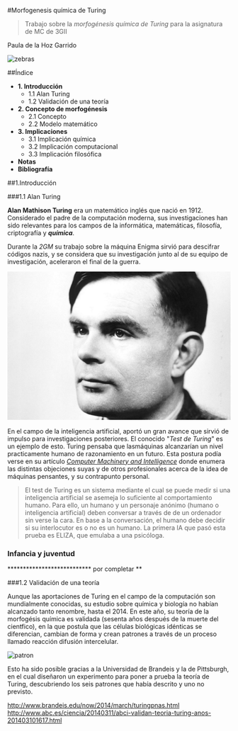 #Morfogenesis química de Turing
>Trabajo sobre la _morfogénesis química de Turing_ para la asignatura de MC de 3GII

Paula de la Hoz Garrido    

![zebras](https://tedideas.files.wordpress.com/2014/08/zebras_istock_000021650180_large.jpg?w=750)


##Índice

- **1. Introducción**
  - 1.1 Alan Turing
  - 1.2 Validación de una teoría
- **2. Concepto de morfogénesis**
  - 2.1 Concepto
  - 2.2 Modelo matemático
- **3. Implicaciones**
  - 3.1 Implicación química
  - 3.2 Implicación computacional
  - 3.3 Implicación filosófica
- **Notas**
- **Bibliografía**


##1.Introducción

###1.1 Alan Turing

**Alan Mathison Turing** era un matemático inglés que nació en 1912. Considerado el padre de la computación moderna, sus investigaciones han sido relevantes para los campos de la informática, matemáticas, filosofía, criptografía y _**química**_. 

Durante la _2GM_ su trabajo sobre la máquina Enigma sirvió para descifrar códigos nazis, y se considera que su investigación junto al de su equipo de investigación, aceleraron el final de la guerra. 

![Turing](https://github.com/terceranexus6/charlas/blob/master/images/Alan-Turing-el-hombre-que-enseno-a-pensar-a-las-maquinas%20(1).jpg)

En el campo de la inteligencia artificial, aportó un gran avance que sirvió de impulso para investigaciones posteriores. El conocido "_Test de Turing_" es un ejemplo de esto. Turing pensaba que lasmáquinas alcanzarían un nivel practicamente humano de razonamiento en un futuro. Esta postura podía verse en su artículo [_Computer Machinery and Intelligence_](https://www.csee.umbc.edu/courses/471/papers/turing.pdf) donde enumera las distintas objeciones suyas y de otros profesionales acerca de la idea de máquinas pensantes, y su contrapunto personal. 

> El test de Turing es un sistema mediante el cual se puede medir si una inteligencia artificial se asemeja lo suficiente al comportamiento humano. Para ello, un humano y un personaje anónimo (humano o inteligencia artificial) deben conversar a través de de un ordenador sin verse la cara. En base a la conversación, el humano debe decidir si su interlocutor es o no es un humano. La primera IA que pasó esta prueba es ELIZA, que emulaba a una psicóloga. 

### Infancia y juventud

*************************** por completar ** 

###1.2 Validación de una teoría

Aunque las aportaciones de Turing en el campo de la computación son mundialmente conocidas, su estudio sobre química y biología no habían alcanzado tanto renombre, hasta el 2014. En este año, su teoría de la morfogésis química  es validada (sesenta años después de la muerte del cientfico), en la que postula que las células biológicas idénticas se diferencian, cambian de forma y crean patrones a través de un proceso llamado reacción difusión intercelular.  

![patron](http://www.bio.brandeis.edu/faculty/images/epstein-fig.gif)

Esto ha sido posible gracias a la Universidad de Brandeis y la de Pittsburgh, en el cual  diseñaron un experimento para poner a prueba la teoría de Turing, descubriendo los seis patrones que había descrito y uno no previsto.

http://www.brandeis.edu/now/2014/march/turingpnas.html
http://www.abc.es/ciencia/20140311/abci-validan-teoria-turing-anos-201403101617.html







